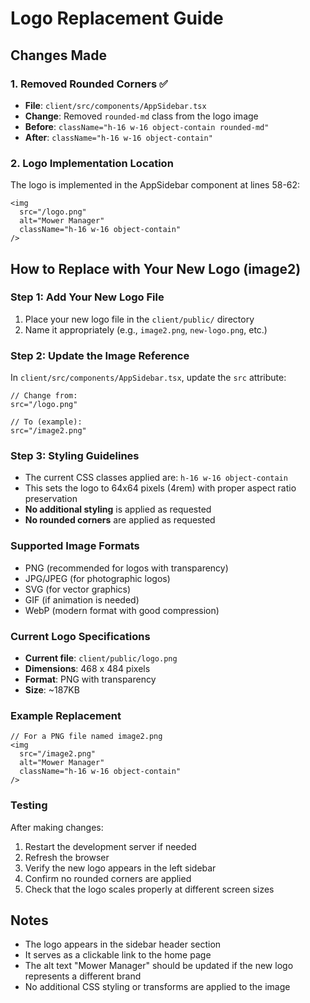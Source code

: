 # Logo Replacement Guide

## Changes Made

### 1. Removed Rounded Corners ✅
- **File**: `client/src/components/AppSidebar.tsx`
- **Change**: Removed `rounded-md` class from the logo image
- **Before**: `className="h-16 w-16 object-contain rounded-md"`
- **After**: `className="h-16 w-16 object-contain"`

### 2. Logo Implementation Location
The logo is implemented in the AppSidebar component at lines 58-62:

```tsx
<img 
  src="/logo.png" 
  alt="Mower Manager" 
  className="h-16 w-16 object-contain"
/>
```

## How to Replace with Your New Logo (image2)

### Step 1: Add Your New Logo File
1. Place your new logo file in the `client/public/` directory
2. Name it appropriately (e.g., `image2.png`, `new-logo.png`, etc.)

### Step 2: Update the Image Reference
In `client/src/components/AppSidebar.tsx`, update the `src` attribute:

```tsx
// Change from:
src="/logo.png"

// To (example):
src="/image2.png"
```

### Step 3: Styling Guidelines
- The current CSS classes applied are: `h-16 w-16 object-contain`
- This sets the logo to 64x64 pixels (4rem) with proper aspect ratio preservation
- **No additional styling** is applied as requested
- **No rounded corners** are applied as requested

### Supported Image Formats
- PNG (recommended for logos with transparency)
- JPG/JPEG (for photographic logos)
- SVG (for vector graphics)
- GIF (if animation is needed)
- WebP (modern format with good compression)

### Current Logo Specifications
- **Current file**: `client/public/logo.png`
- **Dimensions**: 468 x 484 pixels
- **Format**: PNG with transparency
- **Size**: ~187KB

### Example Replacement

```tsx
// For a PNG file named image2.png
<img 
  src="/image2.png" 
  alt="Mower Manager" 
  className="h-16 w-16 object-contain"
/>
```

### Testing
After making changes:
1. Restart the development server if needed
2. Refresh the browser
3. Verify the new logo appears in the left sidebar
4. Confirm no rounded corners are applied
5. Check that the logo scales properly at different screen sizes

## Notes
- The logo appears in the sidebar header section
- It serves as a clickable link to the home page
- The alt text "Mower Manager" should be updated if the new logo represents a different brand
- No additional CSS styling or transforms are applied to the image
